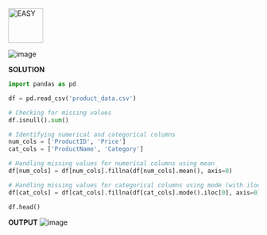 <img src="https://img.shields.io/badge/EASY-green" alt="EASY" width="70">

![image](https://github.com/user-attachments/assets/3e9c1c16-bb98-4696-b183-2b550eb7c471)

**SOLUTION**
```python
import pandas as pd

df = pd.read_csv('product_data.csv')

# Checking for missing values
df.isnull().sum()

# Identifying numerical and categorical columns
num_cols = ['ProductID', 'Price']
cat_cols = ['ProductName', 'Category']

# Handling missing values for numerical columns using mean
df[num_cols] = df[num_cols].fillna(df[num_cols].mean(), axis=0)

# Handling missing values for categorical columns using mode (with iloc[0])
df[cat_cols] = df[cat_cols].fillna(df[cat_cols].mode().iloc[0], axis=0)

df.head()
```

**OUTPUT**
![image](https://github.com/user-attachments/assets/6c6e42ef-c5b1-471f-9925-af55e4ccccc7)
